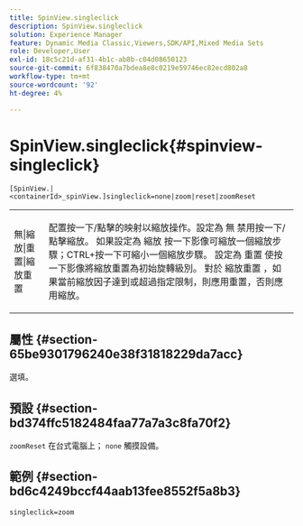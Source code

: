 ```yaml
---
title: SpinView.singleclick
description: SpinView.singleclick
solution: Experience Manager
feature: Dynamic Media Classic,Viewers,SDK/API,Mixed Media Sets
role: Developer,User
exl-id: 18c5c21d-af31-4b1c-ab8b-c04d08650123
source-git-commit: 6f838470a7bdea8e8c0219e59746ec82ecd802a8
workflow-type: tm+mt
source-wordcount: '92'
ht-degree: 4%

---
```


# SpinView.singleclick{#spinview-singleclick}

`[SpinView.|<containerId>_spinView.]singleclick=none|zoom|reset|zoomReset`

<table id="table_0824E332DF1340A2ABC40A3EB428F2D0"> 
 <tbody> 
  <tr> 
   <td colname="col1"> <p> <span class="codeph"> 無|縮放|重置|縮放重置 </span> </p> </td> 
   <td colname="col2"> <p> 配置按一下/點擊的映射以縮放操作。設定為 <span class="codeph"> 無 </span> 禁用按一下/點擊縮放。 如果設定為 <span class="codeph"> 縮放 </span> 按一下影像可縮放一個縮放步驟；CTRL+按一下可縮小一個縮放步驟。 設定為 <span class="codeph"> 重置 </span> 使按一下影像將縮放重置為初始旋轉級別。 對於 <span class="codeph"> 縮放重置 </span>，如果當前縮放因子達到或超過指定限制，則應用重置，否則應用縮放。 </p> </td> 
  </tr> 
 </tbody> 
</table>

## 屬性 {#section-65be9301796240e38f31818229da7acc}

選填。

## 預設 {#section-bd374ffc5182484faa77a7a3c8fa70f2}

`zoomReset` 在台式電腦上； `none` 觸摸設備。

## 範例 {#section-bd6c4249bccf44aab13fee8552f5a8b3}

`singleclick=zoom`
